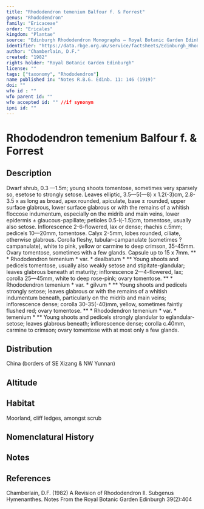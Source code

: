 ```yaml
---
title: "Rhododendron temenium Balfour f. & Forrest"
genus: "Rhododendron"
family: "Ericaceae"
order: "Ericales"
kingdom: "Plantae"
source: "Edinburgh Rhododendron Monographs – Royal Botanic Garden Edinburgh"
identifier: "https://data.rbge.org.uk/service/factsheets/Edinburgh_Rhododendron_Monographs.xhtml"
author: "Chamberlain, D.F."
created: "1982"
rights holder: "Royal Botanic Garden Edinburgh"
license: ""
tags: ["taxonomy", "Rhododendron"]
name published in: "Notes R.B.G. Edinb. 11: 146 (1919)"
doi: ""
wfo id : ""
wfo parent id: ""
wfo accepted id: "" //if synonym                      
ipni id: ""
---
```


                       

# Rhododendron temenium Balfour f. & Forrest

## Description
Dwarf shrub, 0.3 —1.5m; young shoots tomentose, sometimes very sparsely so, esetose to strongly setose. Leaves elliptic, 3.5—5(—8) x 1.2(-3)cm, 2.8-3.5 x as long as broad, apex rounded, apiculate, base ± rounded, upper surface glabrous, lower surface glabrous or with the remains of a whitish floccose indumentum, especially on the midrib and main veins, lower epidermis ± glaucous-papillate; petioles 0.5-l(-1.5)cm, tomentose, usually also setose. Inflorescence 2-6-flowered, lax or dense; rhachis c.5mm; pedicels 10—20mm, tomentose. Calyx 2-5mm, lobes rounded, ciliate, otherwise glabrous. Corolla fleshy, tubular-campanulate (sometimes ? campanulate), white to pink, yellow or carmine to deep crimson, 35-45mm. Ovary tomentose, sometimes with a few glands. Capsule up to 15 x 7mm. ** * Rhododendron temenium * var. * dealbatum * ** Young shoots and pedicels tomentose, usually also weakly setose and stipitate-glandular; leaves glabrous beneath at maturity; inflorescence 2—4-flowered, lax; corolla 25—45mm, white to deep rose-pink; ovary tomentose. ** * Rhododendron temenium * var. * gilvum * ** Young shoots and pedicels strongly setose; leaves glabrous or with the remains of a whitish indumentum beneath, particularly on the midrib and main veins; inflorescence dense; corolla 30-35(-40)mm, yellow, sometimes faintly flushed red; ovary tomentose. ** * Rhododendron temenium * var. * temenium * ** Young shoots and pedicels strongly glandular to eglandular-setose; leaves glabrous beneath; inflorescence dense; corolla c.40mm, carmine to crimson; ovary tomentose with at most only a few glands.

## Distribution
China (borders of SE Xizang & NW Yunnan)

## Altitude


## Habitat
Moorland, cliff ledges, amongst scrub

## Nomenclatural History

                       
## Notes


## References

Chamberlain, D.F. (1982) A Revision of Rhododendron II. Subgenus Hymenanthes. Notes From the Royal Botanic Garden Edinburgh 39(2):404
